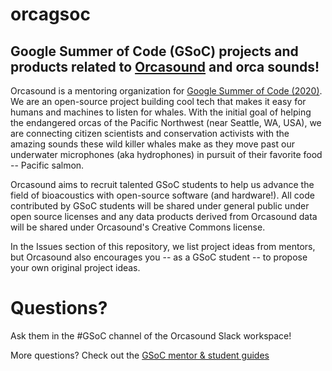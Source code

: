 # orcagsoc
## Google Summer of Code (GSoC) projects and products related to [Orcasound](http://orcasound.net/support#hack) and orca sounds!

Orcasound is a mentoring organization for [Google Summer of Code (2020)](https://summerofcode.withgoogle.com/). We are an open-source project building cool tech that makes it easy for humans and machines to listen for whales. With the initial goal of helping the endangered orcas of the Pacific Northwest (near Seattle, WA, USA), we are connecting citizen scientists and conservation activists with the amazing sounds these wild killer whales make as they move past our underwater microphones (aka hydrophones) in pursuit of their favorite food -- Pacific salmon.

Orcasound aims to recruit talented GSoC students to help us advance the field of bioacoustics with open-source software (and hardware!). All code contributed by GSoC students will be shared under general public under open source licenses and any data products derived from Orcasound data will be shared under Orcasound's Creative Commons license.

In the Issues section of this repository, we list project ideas from mentors, but Orcasound also encourages you -- as a GSoC student -- to propose your own original project ideas. 


# Questions?
Ask them in the #GSoC channel of the Orcasound Slack workspace!

More questions? Check out the [GSoC mentor & student guides](https://google.github.io/gsocguides/)
